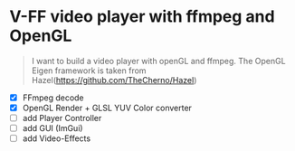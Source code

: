 # V-FF video player with ffmpeg and OpenGL
> I want to build a video player with openGL and ffmpeg. The OpenGL Eigen framework is taken from Hazel(https://github.com/TheCherno/Hazel)


- [x] FFmpeg decode
- [X] OpenGL Render + GLSL YUV Color converter
- [ ] add Player Controller
- [ ] add GUI (ImGui)
- [ ] add Video-Effects